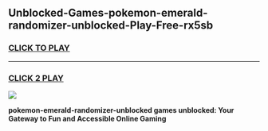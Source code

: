
## Unblocked-Games-pokemon-emerald-randomizer-unblocked-Play-Free-rx5sb
<h3>
<a href="https://premium76.site?title=pokemon-emerald-randomizer-unblocked&ref=12A">CLICK TO PLAY</a></h3>
<hr>

<h3>
<a href="https://premium76.site?title=pokemon-emerald-randomizer-unblocked&ref=12A">CLICK 2 PLAY</a>
  
</h3>

<a href="https://premium76.site?title=pokemon-emerald-randomizer-unblocked&ref=12A"><img src="https://clearcache.store/games.png"></a>


**pokemon-emerald-randomizer-unblocked games unblocked: Your Gateway to Fun and Accessible Online Gaming**
